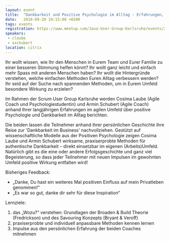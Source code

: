 ```yaml
---
layout: event
title:  "Dankbarkeit und Positive Psychologie im Alltag - Erfahrungen, Methoden und Tipps"
date:   2018-09-20 19:15:00 +0200
tags: events
registration: https://www.meetup.com/Java-User-Group-Karlsruhe/events/253349257
speakers:
 - claube
 - aschubert
location: citrix
---
```


Ihr wollt wissen, wie Ihr den Menschen in Eurem Team und Eurer Familie zu einer besseren Stimmung helfen könnt?
Ihr wollt ganz leicht und einfach mehr Spass mit anderen Menschen haben?
Ihr wollt die Hintergründe verstehen, welche einfachen Methoden Euren Alltag verbessern werden?
Ihr seid auf der Suche nach spannenden Methoden, um in Eurem Umfeld besondere Wirkung zu erzielen?
 
Im Rahmen der Scrum User Group Karlsruhe werden Cosima Laube (Agile Coach und Psychologiestudentin) und Armin Schubert (Agile Coach) anhand Ihrer langjährigen Erfahrungen im agilen Umfeld über positive Psychologie und Dankbarkeit im Alltag berichten.
 
Die beiden lassen die Teilnehmer anhand ihrer persönlichen Geschichte ihre Reise zur 'Dankbarkeit im Business' nachvollziehen. Gestützt auf wissenschaftliche Modelle aus der Positiven Psychologie zeigen Cosima Laube und Armin Schubert wirksame, praxiserprobte Methoden für authentische Dankbarkeit – direkt einsetzbar im eigenen (Arbeits)Umfeld. Natürlich gibt es die eine oder andere Erfolgsgeschichte und ganz viel Begeisterung, so dass jeder Teilnehmer mit neuen Impulsen im gewohnten Umfeld positive Wirkung entfalten wird!

Bisheriges Feedback:

- „Danke, Du hast ein weiteres Mal positiven Einfluss auf mein Privatleben genommen!“
- „Es war so gut, danke dir sehr für diese Inspiration“

Lernziele:

1. das „Wozu?“ verstehen: Grundlagen der Broaden & Build Theorie (Fredrickson) und des Savouring Konzepts (Bryant & Veroff)
2. praxiserprobte und individuell anpassbare Methoden kennen lernen
3. Impulse aus den persönlichen Erfahrung der beiden Coaches mitnehmen
